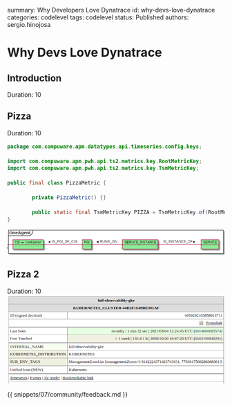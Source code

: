 summary: Why Developers Love Dynatrace
id: why-devs-love-dynatrace
categories: codelevel
tags: codelevel
status: Published
authors: sergio.hinojosa

# Why Devs Love Dynatrace

## Introduction 
Duration: 10

## Pizza
Duration: 10
```java
package com.compuware.apm.datatypes.api.timeseries.config.keys;

import com.compuware.apm.pwh.api.ts2.metrics.key.RootMetricKey;
import com.compuware.apm.pwh.api.ts2.metrics.key.TsmMetricKey;

public final class PizzaMetric {

        private PizzaMetric() {}

        public static final TsmMetricKey PIZZA = TsmMetricKey.of(RootMetricKey.EXTENSION, "pizza key");
}
```
<img alt="relationships" src="img/relationships.png" width="800.00" />

## Pizza 2
Duration: 10
<img alt="relationships" src="img/me-debugui.png" width="800.00" />


{{ snippets/07/community/feedback.md }}
